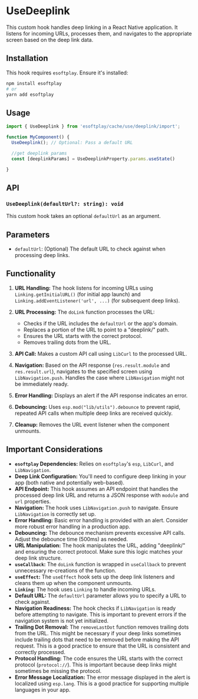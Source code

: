 # UseDeeplink

This custom hook handles deep linking in a React Native application. It listens for incoming URLs, processes them, and navigates to the appropriate screen based on the deep link data.

## Installation

This hook requires `esoftplay`. Ensure it's installed:

```bash
npm install esoftplay
# or
yarn add esoftplay
```

## Usage

```javascript
import { UseDeeplink } from 'esoftplay/cache/use/deeplink/import';

function MyComponent() {
  UseDeeplink(); // Optional: Pass a default URL

  //get deeplink params
  const [deeplinkParams] = UseDeeplinkProperty.params.useState()

}
```

## API

### `UseDeeplink(defaultUrl?: string): void`

This custom hook takes an optional `defaultUrl` as an argument.

## Parameters

*   `defaultUrl`: (Optional) The default URL to check against when processing deep links.

## Functionality

1.  **URL Handling:** The hook listens for incoming URLs using `Linking.getInitialURL()` (for initial app launch) and `Linking.addEventListener('url', ...)` (for subsequent deep links).

2.  **URL Processing:** The `doLink` function processes the URL:
    *   Checks if the URL includes the `defaultUrl` or the app's domain.
    *   Replaces a portion of the URL to point to a "deeplink/" path.
    *   Ensures the URL starts with the correct protocol.
    *   Removes trailing dots from the URL.

3.  **API Call:** Makes a custom API call using `LibCurl` to the processed URL.

4.  **Navigation:** Based on the API response (`res.result.module` and `res.result.url`), navigates to the specified screen using `LibNavigation.push`.  Handles the case where `LibNavigation` might not be immediately ready.

5.  **Error Handling:** Displays an alert if the API response indicates an error.

6.  **Debouncing:** Uses `esp.mod("lib/utils").debounce` to prevent rapid, repeated API calls when multiple deep links are received quickly.

7.  **Cleanup:** Removes the URL event listener when the component unmounts.

## Important Considerations

*   **`esoftplay` Dependencies:** Relies on `esoftplay`'s `esp`, `LibCurl`, and `LibNavigation`.
*   **Deep Link Configuration:** You'll need to configure deep linking in your app (both native and potentially web-based).
*   **API Endpoint:** This hook assumes an API endpoint that handles the processed deep link URL and returns a JSON response with `module` and `url` properties.
*   **Navigation:** The hook uses `LibNavigation.push` to navigate.  Ensure `LibNavigation` is correctly set up.
*   **Error Handling:** Basic error handling is provided with an alert.  Consider more robust error handling in a production app.
*   **Debouncing:** The debounce mechanism prevents excessive API calls. Adjust the debounce time (500ms) as needed.
*   **URL Manipulation:** The hook manipulates the URL, adding "deeplink/" and ensuring the correct protocol.  Make sure this logic matches your deep link structure.
*   **`useCallback`:** The `doLink` function is wrapped in `useCallback` to prevent unnecessary re-creations of the function.
*   **`useEffect`:** The `useEffect` hook sets up the deep link listeners and cleans them up when the component unmounts.
*   **`Linking`:** The hook uses `Linking` to handle incoming URLs.
*   **Default URL:** The `defaultUrl` parameter allows you to specify a URL to check against.
*   **Navigation Readiness:** The hook checks if `LibNavigation` is ready before attempting to navigate. This is important to prevent errors if the navigation system is not yet initialized.
* **Trailing Dot Removal:** The `removeLastDot` function removes trailing dots from the URL. This might be necessary if your deep links sometimes include trailing dots that need to be removed before making the API request.  This is a good practice to ensure that the URL is consistent and correctly processed.
* **Protocol Handling:** The code ensures the URL starts with the correct protocol (`protocol://`). This is important because deep links might sometimes be missing the protocol.
* **Error Message Localization:** The error message displayed in the alert is localized using `esp.lang`. This is a good practice for supporting multiple languages in your app.